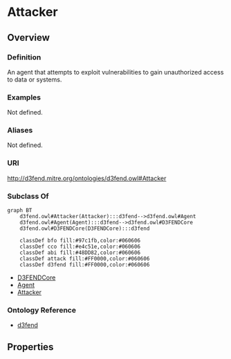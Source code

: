 # Attacker

## Overview

### Definition
An agent that attempts to exploit vulnerabilities to gain unauthorized access to data or systems.

### Examples
Not defined.

### Aliases
Not defined.

### URI
http://d3fend.mitre.org/ontologies/d3fend.owl#Attacker

### Subclass Of
```mermaid
graph BT
    d3fend.owl#Attacker(Attacker):::d3fend-->d3fend.owl#Agent
    d3fend.owl#Agent(Agent):::d3fend-->d3fend.owl#D3FENDCore
    d3fend.owl#D3FENDCore(D3FENDCore):::d3fend
    
    classDef bfo fill:#97c1fb,color:#060606
    classDef cco fill:#e4c51e,color:#060606
    classDef abi fill:#48DD82,color:#060606
    classDef attack fill:#FF0000,color:#060606
    classDef d3fend fill:#FF0000,color:#060606
```

- [D3FENDCore](/docs/ontology/reference/model/D3FENDCore/D3FENDCore.md)
- [Agent](/docs/ontology/reference/model/D3FENDCore/Agent/Agent.md)
- [Attacker](/docs/ontology/reference/model/D3FENDCore/Agent/Attacker/Attacker.md)


### Ontology Reference
- [d3fend](http://d3fend.mitre.org/ontologies/d3fend.owl#)

## Properties

